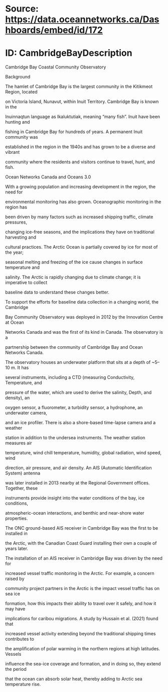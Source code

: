 # Source: https://data.oceannetworks.ca/Dashboards/embed/id/172
# ID: CambridgeBayDescription

Cambridge Bay Coastal Community Observatory

Background

The hamlet of Cambridge Bay is the largest community in the Kitikmeot Region, located

on Victoria Island, Nunavut, within Inuit Territory. Cambridge Bay is known in the

Inuinnaqtun language as Ikaluktutiak, meaning “many fish”. Inuit have been hunting and

fishing in Cambridge Bay for hundreds of years. A permanent Inuit community was

established in the region in the 1940s and has grown to be a diverse and vibrant

community where the residents and visitors continue to travel, hunt, and fish.

Ocean Networks Canada and Oceans 3.0

With a growing population and increasing development in the region, the need for

environmental monitoring has also grown. Oceanographic monitoring in the region has

been driven by many factors such as increased shipping traffic, climate pressures,

changing ice-free seasons, and the implications they have on traditional harvesting and

cultural practices. The Arctic Ocean is partially covered by ice for most of the year;

seasonal melting and freezing of the ice cause changes in surface temperature and

salinity. The Arctic is rapidly changing due to climate change; it is imperative to collect

baseline data to understand these changes better.

To support the efforts for baseline data collection in a changing world, the Cambridge

Bay Community Observatory was deployed in 2012 by the Innovation Centre at Ocean

Networks Canada and was the first of its kind in Canada. The observatory is a

partnership between the community of Cambridge Bay and Ocean Networks Canada.

The observatory houses an underwater platform that sits at a depth of ~5–10 m. It has

several instruments, including a CTD (measuring Conductivity, Temperature, and

pressure of the water, which are used to derive the salinity, Depth, and density), an

oxygen sensor, a fluorometer, a turbidity sensor, a hydrophone, an underwater camera,

and an ice profiler. There is also a shore-based time-lapse camera and a weather

station in addition to the undersea instruments. The weather station measures air

temperature, wind chill temperature, humidity, global radiation, wind speed, wind

direction, air pressure, and air density. An AIS (Automatic Identification System) antenna

was later installed in 2013 nearby at the Regional Government offices. Together, these

instruments provide insight into the water conditions of the bay, ice conditions,

atmospheric-ocean interactions, and benthic and near-shore water properties.

The ONC ground-based AIS receiver in Cambridge Bay was the first to be installed in

the Arctic, with the Canadian Coast Guard installing their own a couple of years later.

The installation of an AIS receiver in Cambridge Bay was driven by the need for

increased vessel traffic monitoring in the Arctic. For example, a concern raised by

community project partners in the Arctic is the impact vessel traffic has on sea ice

formation, how this impacts their ability to travel over it safely, and how it may have

implications for caribou migrations. A study by Hussain et al. (2021) found that

increased vessel activity extending beyond the traditional shipping times contributes to

the amplification of polar warming in the northern regions at high latitudes. Vessels

influence the sea-ice coverage and formation, and in doing so, they extend the period

that the ocean can absorb solar heat, thereby adding to Arctic sea temperature rise.
